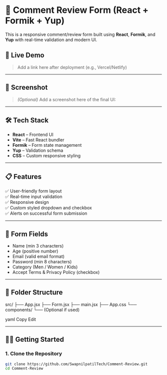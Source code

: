 # 📝 Comment Review Form (React + Formik + Yup)

This is a responsive comment/review form built using **React**, **Formik**, and **Yup** with real-time validation and modern UI.

## 🚀 Live Demo

> Add a link here after deployment (e.g., Vercel/Netlify)

---

## 📸 Screenshot

> *(Optional)* Add a screenshot here of the final UI:

---

## 🛠️ Tech Stack

- **React** – Frontend UI
- **Vite** – Fast React bundler
- **Formik** – Form state management
- **Yup** – Validation schema
- **CSS** – Custom responsive styling

---

## 📋 Features

✅ User-friendly form layout  
✅ Real-time input validation  
✅ Responsive design  
✅ Custom styled dropdown and checkbox  
✅ Alerts on successful form submission  

---

## 🧾 Form Fields

- Name (min 3 characters)
- Age (positive number)
- Email (valid email format)
- Password (min 8 characters)
- Category (Men / Women / Kids)
- Accept Terms & Privacy Policy (checkbox)

---

## 📂 Folder Structure

src/
├── App.jsx
├── Form.jsx
├── main.jsx
├── App.css
└── components/
└── (Optional if used)

yaml
Copy
Edit

---

## 🧑‍💻 Getting Started

### 1. Clone the Repository

```bash
git clone https://github.com/SwapnilpatilTech/Comment-Review.git
cd Comment-Review
